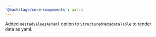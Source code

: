 ```yaml
---
'@backstage/core-components': patch
---
```


Added `nestedValuesAsYaml` option to `StructuredMetadataTable` to render data as yaml.
